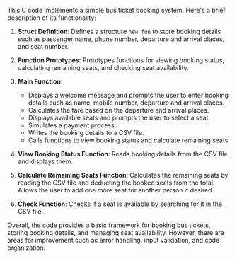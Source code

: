 This C code implements a simple bus ticket booking system. Here's a brief description of its functionality:

1. **Struct Definition**: Defines a structure `new_fun` to store booking details such as passenger name, phone number, departure and arrival places, and seat number.

2. **Function Prototypes**: Prototypes functions for viewing booking status, calculating remaining seats, and checking seat availability.

3. **Main Function**: 
    - Displays a welcome message and prompts the user to enter booking details such as name, mobile number, departure and arrival places.
    - Calculates the fare based on the departure and arrival places.
    - Displays available seats and prompts the user to select a seat.
    - Simulates a payment process.
    - Writes the booking details to a CSV file.
    - Calls functions to view booking status and calculate remaining seats.

4. **View Booking Status Function**: Reads booking details from the CSV file and displays them.

5. **Calculate Remaining Seats Function**: Calculates the remaining seats by reading the CSV file and deducting the booked seats from the total. Allows the user to add one more seat for another person if desired.

6. **Check Function**: Checks if a seat is available by searching for it in the CSV file.

Overall, the code provides a basic framework for booking bus tickets, storing booking details, and managing seat availability. However, there are areas for improvement such as error handling, input validation, and code organization.
